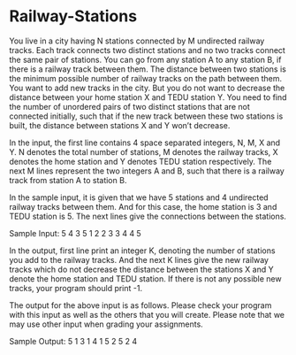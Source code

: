 # Railway-Stations
You live in a city having N stations connected by M undirected railway tracks. Each track connects two distinct stations and no two tracks connect the same pair of stations. You can go from any station A to any station B, if there is a railway track between them. The distance between two stations is the minimum possible number of railway tracks on the path between them. You want to add new tracks in the city. But you do not want to decrease the distance between your home station X and TEDU station Y. You need to find the number of unordered pairs of two distinct stations that are not connected initially, such that if the new track between these two stations is built, the distance between stations X and Y won’t decrease.

In the input, the first line contains 4 space separated integers, N, M, X and Y. N denotes the total number of stations, M denotes the railway tracks, X denotes the home station and Y denotes TEDU station respectively. The next M lines represent the two integers A and B, such that there is a railway track from station A to station B.

In the sample input, it is given that we have 5 stations and 4 undirected railway tracks between them. And for this case, the home station is 3 and TEDU station is 5. The next lines give the connections between the stations.

Sample Input:
5 4 3 5
1 2
2 3
3 4
4 5

In the output, first line print an integer K, denoting the number of stations you add to the railway tracks. And the next K lines give the new railway tracks which do not decrease the distance between the stations X and Y denote the home station and TEDU station. If there is not any possible new tracks, your program should print -1.

The output for the above input is as follows. Please check your program with this input as well as the others that you will create. Please note that we may use other input when grading your assignments.

Sample Output:
5
1 3
1 4
1 5
2 5
2 4

